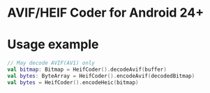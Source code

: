 # AVIF/HEIF Coder for Android 24+

# Usage example
```kotlin
// May decode AVIF(AV1) only
val bitmap: Bitmap = HeifCoder().decodeAvif(buffer)
val bytes: ByteArray = HeifCoder().encodeAvif(decodedBitmap)
val bytes = HeifCoder().encodeHeic(bitmap)
```